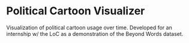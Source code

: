 # Political Cartoon Visualizer
Visualization of political cartoon usage over time. Developed for an internship w/ the LoC as a demonstration of the Beyond Words dataset.
